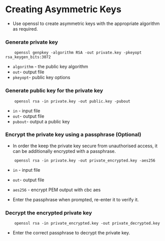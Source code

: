 # Creating Asymmetric Keys

- Use openssl to create asymmetric keys with the appropriate algorithm as required.

### Generate private key

```
	openssl genpkey -algorithm RSA -out private.key -pkeyopt rsa_keygen_bits:3072
```

- `algorithm` - the public key algorithm
- `out`- output file
- `pkeyopt`- public key options

### Generate public key for the private key

```
	openssl rsa -in private.key -out public.key -pubout
```

- `in` - input file
- `out`- output file
- `pubout`- output a public key

### Encrypt the private key using a passphrase (Optional)

- In order the keep the private key secure from unauthorised access, it can be additionally encrypted with a passphrase.

```
	openssl rsa -in private.key -out private_encrypted.key -aes256
```

- `in` - input file
- `out`- output file
- `aes256` - encrypt PEM output with cbc aes

- Enter the passphrase when prompted, re-enter it to verify it.

### Decrypt the encrypted private key

```
	openssl rsa -in private_encrypted.key -out private_decrypted.key
```

- Enter the correct passphrase to decrypt the private key.